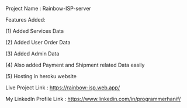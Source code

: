 Project Name : Rainbow-ISP-server

Features Added:

(1) Added Services Data

(2) Added User Order Data

(3) Added Admin Data

(4) Also added Payment and Shipment related Data easily

(5) Hosting in heroku website

Live Project Link : https://rainbow-isp.web.app/

My LinkedIn Profile Link : https://www.linkedin.com/in/programmerhanif/